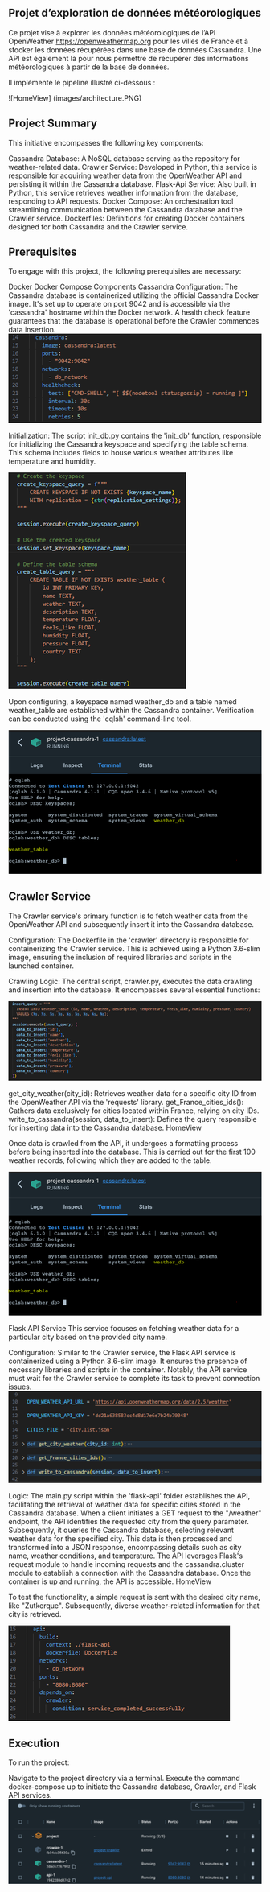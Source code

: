 
 ## Projet d’exploration de données météorologiques
Ce projet vise à explorer les données météorologiques de l’API OpenWeather https://openweathermap.org pour les villes de France et à stocker les données récupérées dans une base de données Cassandra. Une API est également là pour nous permettre de récupérer des informations météorologiques à partir de la base de données.

Il implémente le pipeline illustré ci-dessous :

![HomeView] (images/architecture.PNG)

## Project Summary
This initiative encompasses the following key components:

Cassandra Database: A NoSQL database serving as the repository for weather-related data.
Crawler Service: Developed in Python, this service is responsible for acquiring weather data from the OpenWeather API and persisting it within the Cassandra database.
Flask-Api Service: Also built in Python, this service retrieves weather information from the database, responding to API requests.
Docker Compose: An orchestration tool streamlining communication between the Cassandra database and the Crawler service.
Dockerfiles: Definitions for creating Docker containers designed for both Cassandra and the Crawler service.



## Prerequisites
To engage with this project, the following prerequisites are necessary:

  Docker
  Docker Compose
  Components
  Cassandra
Configuration: The Cassandra database is containerized utilizing the official Cassandra Docker image. It's set up to operate on port 9042 and is accessible via the 'cassandra' hostname within the Docker network. A health check feature guarantees that the database is operational before the Crawler commences data insertion.
![HomeView](images/cassandra.PNG)


Initialization: The script init_db.py contains the 'init_db' function, responsible for initializing the Cassandra keyspace and specifying the table schema. This schema includes fields to house various weather attributes like temperature and humidity.


![HomeView](images/table.PNG)


Upon configuring, a keyspace named weather_db and a table named weather_table are established within the Cassandra container. Verification can be conducted using the 'cqlsh' command-line tool.

![HomeView](images/cqlsh.PNG)

## Crawler Service
The Crawler service's primary function is to fetch weather data from the OpenWeather API and subsequently insert it into the Cassandra database.

Configuration: The Dockerfile in the 'crawler' directory is responsible for containerizing the Crawler service. This is achieved using a Python 3.6-slim image, ensuring the inclusion of required libraries and scripts in the launched container.

Crawling Logic: The central script, crawler.py, executes the data crawling and insertion into the database. It encompasses several essential functions:

![HomeView](images/query.PNG)


get_city_weather(city_id): Retrieves weather data for a specific city ID from the OpenWeather API via the 'requests' library.
get_France_cities_ids(): Gathers data exclusively for cities located within France, relying on city IDs.
write_to_cassandra(session, data_to_insert): Defines the query responsible for inserting data into the Cassandra database.
HomeView

Once data is crawled from the API, it undergoes a formatting process before being inserted into the database. This is carried out for the first 100 weather records, following which they are added to the table.

![HomeView](images/cqlsh.PNG)

Flask API Service
This service focuses on fetching weather data for a particular city based on the provided city name.

Configuration: Similar to the Crawler service, the Flask API service is containerized using a Python 3.6-slim image. It ensures the presence of necessary libraries and scripts in the container. Notably, the API service must wait for the Crawler service to complete its task to prevent connection issues.
![HomeView](images/functions.PNG)


Logic: The main.py script within the 'flask-api' folder establishes the API, facilitating the retrieval of weather data for specific cities stored in the Cassandra database. When a client initiates a GET request to the "/weather" endpoint, the API identifies the requested city from the query parameter. Subsequently, it queries the Cassandra database, selecting relevant weather data for the specified city. This data is then processed and transformed into a JSON response, encompassing details such as city name, weather conditions, and temperature. The API leverages Flask's request module to handle incoming requests and the cassandra.cluster module to establish a connection with the Cassandra database. Once the container is up and running, the API is accessible.
HomeView

To test the functionality, a simple request is sent with the desired city name, like "Zutkerque". Subsequently, diverse weather-related information for that city is retrieved.

 ![HomeView](images/api_docker.PNG)

## Execution
To run the project:

Navigate to the project directory via a terminal.
Execute the command docker-compose up to initiate the Cassandra database, Crawler, and Flask API services.
![HomeView](images/desktop.PNG)
































